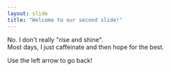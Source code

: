 ```yaml
---
layout: slide
title: "Welcome to our second slide!"
---
```

No. I don't really "rise and shine". <br>Most days, I just caffeinate and then hope for the best. <br>

Use the left arrow to go back!
